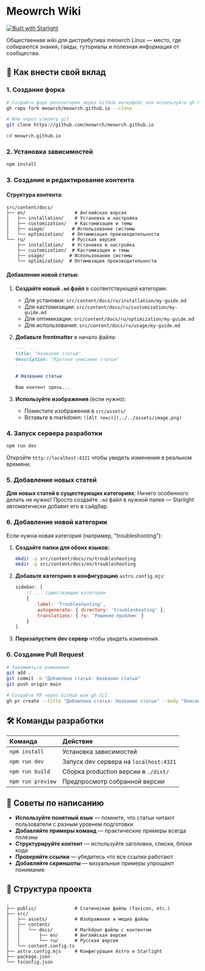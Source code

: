 # Meowrch Wiki

[![Built with Starlight](https://astro.badg.es/v2/built-with-starlight/tiny.svg)](https://starlight.astro.build)

Общественная wiki для дистрибутива meowrch Linux — место, где собираются знания, гайды, туториалы и полезная информация от сообщества.

## 📖 Как внести свой вклад

### 1. Создание форка

```bash
# Создайте форк репозитория через GitHub интерфейс или используйте gh CLI
gh repo fork meowrch/meowrch.github.io --clone

# Или через утилиту git
git clone https://github.com/meowrch/meowrch.github.io

cd meowrch.github.io
```

### 2. Установка зависимостей

```bash
npm install
```

### 3. Создание и редактирование контента

#### Структура контента:
```
src/content/docs/
├── en/                  # Английская версия
│   ├── installation/    # Установка и настройка
│   ├── customization/   # Кастомизация и темы
│   ├── usage/          # Использование системы
│   └── optimization/   # Оптимизация производительности
└── ru/                 # Русская версия
    ├── installation/   # Установка и настройка
    ├── customization/  # Кастомизация и темы
    ├── usage/         # Использование системы
    └── optimization/  # Оптимизация производительности
```

#### Добавление новой статьи:

1. **Создайте новый `.md` файл** в соответствующей категории:
   - Для установки: `src/content/docs/ru/installation/my-guide.md`
   - Для кастомизации: `src/content/docs/ru/customization/my-guide.md`
   - Для оптимизации: `src/content/docs/ru/optimization/my-guide.md`
   - Для использования: `src/content/docs/ru/usage/my-guide.md`

2. **Добавьте frontmatter** в начало файла:
   ```markdown
   ---
   title: "Название статьи"
   description: "Краткое описание статьи"
   ---
   
   # Название статьи
   
   Ваш контент здесь...
   ```

3. **Используйте изображения** (если нужно):
   - Поместите изображения в `src/assets/`
   - Вставьте в markdown: `![Alt текст](../../assets/image.png)`

### 4. Запуск сервера разработки

```bash
npm run dev
```

Откройте `http://localhost:4321` чтобы увидеть изменения в реальном времени.

### 5. Добавление новых статей

**Для новых статей в существующих категориях**: Ничего особенного делать не нужно! Просто создайте `.md` файл в нужной папке — Starlight автоматически добавит его в сайдбар.

### 6. Добавление новой категории

Если нужна новая категория (например, "troubleshooting"):

1. **Создайте папки для обоих языков:**
   ```bash
   mkdir -p src/content/docs/ru/troubleshooting
   mkdir -p src/content/docs/en/troubleshooting
   ```

2. **Добавьте категорию в конфигурацию** `astro.config.mjs`:
   ```js
   sidebar: [
       // ... существующие категории
       {
           label: 'Troubleshooting',
           autogenerate: { directory: 'troubleshooting' },
           translations: { ru: 'Решение проблем' }
       }
   ]
   ```

3. **Перезапустите dev сервер** чтобы увидеть изменения.

### 6. Создание Pull Request

```bash
# Закоммитьте изменения
git add .
git commit -m "Добавлена статья: Название статьи"
git push origin main

# Создайте PR через GitHub или gh CLI
gh pr create --title "Добавлена статья: Название статьи" --body "Описание изменений"
```

## 🛠️ Команды разработки

| Команда              | Действие                                          |
| :------------------- | :------------------------------------------------ |
| `npm install`        | Установка зависимостей                            |
| `npm run dev`        | Запуск dev сервера на `localhost:4321`           |
| `npm run build`      | Сборка production версии в `./dist/`              |
| `npm run preview`    | Предпросмотр собранной версии                     |

## 📝 Советы по написанию

- **Используйте понятный язык** — помните, что статьи читают пользователи с разным уровнем подготовки
- **Добавляйте примеры команд** — практические примеры всегда полезны
- **Структурируйте контент** — используйте заголовки, списки, блоки кода
- **Проверяйте ссылки** — убедитесь что все ссылки работают
- **Добавляйте скриншоты** — визуальные примеры упрощают понимание

## 🚀 Структура проекта

```
.
├── public/              # Статические файлы (favicon, etc.)
├── src/
│   ├── assets/          # Изображения и медиа файлы
│   ├── content/
│   │   └── docs/        # Markdown файлы с контентом
│   │       ├── en/      # Английская версия
│   │       └── ru/      # Русская версия
│   └── content.config.ts
├── astro.config.mjs     # Конфигурация Astro и Starlight
├── package.json
└── tsconfig.json
```
